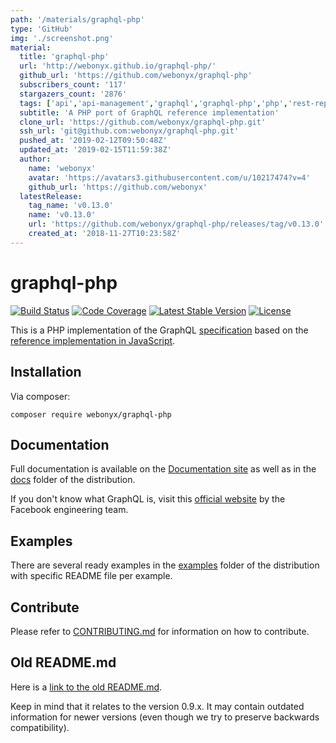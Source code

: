 ```yaml
---
path: '/materials/graphql-php'
type: 'GitHub'
img: './screenshot.png'
material:
  title: 'graphql-php'
  url: 'http://webonyx.github.io/graphql-php/'
  github_url: 'https://github.com/webonyx/graphql-php'
  subscribers_count: '117'
  stargazers_count: '2876'
  tags: ['api','api-management','graphql','graphql-php','php','rest-replacement']
  subtitle: 'A PHP port of GraphQL reference implementation'
  clone_url: 'https://github.com/webonyx/graphql-php.git'
  ssh_url: 'git@github.com:webonyx/graphql-php.git'
  pushed_at: '2019-02-12T09:50:48Z'
  updated_at: '2019-02-15T11:59:38Z'
  author:
    name: 'webonyx'
    avatar: 'https://avatars3.githubusercontent.com/u/10217474?v=4'
    github_url: 'https://github.com/webonyx'
  latestRelease:
    tag_name: 'v0.13.0'
    name: 'v0.13.0'
    url: 'https://github.com/webonyx/graphql-php/releases/tag/v0.13.0'
    created_at: '2018-11-27T10:23:58Z'
---
```

# graphql-php
[![Build Status](https://travis-ci.org/webonyx/graphql-php.svg?branch=master)](https://travis-ci.org/webonyx/graphql-php)
[![Code Coverage](https://scrutinizer-ci.com/g/webonyx/graphql-php/badges/coverage.png?b=master)](https://scrutinizer-ci.com/g/webonyx/graphql-php)
[![Latest Stable Version](https://poser.pugx.org/webonyx/graphql-php/version)](https://packagist.org/packages/webonyx/graphql-php)
[![License](https://poser.pugx.org/webonyx/graphql-php/license)](https://packagist.org/packages/webonyx/graphql-php)

This is a PHP implementation of the GraphQL [specification](https://github.com/facebook/graphql)
based on the [reference implementation in JavaScript](https://github.com/graphql/graphql-js).

## Installation
Via composer:
```
composer require webonyx/graphql-php
```

## Documentation
Full documentation is available on the [Documentation site](http://webonyx.github.io/graphql-php/) as well 
as in the [docs](docs/) folder of the distribution.

If you don't know what GraphQL is, visit this [official website](http://graphql.org) 
by the Facebook engineering team.

## Examples
There are several ready examples in the [examples](examples/) folder of the distribution with specific 
README file per example.

## Contribute
Please refer to [CONTRIBUTING.md](CONTRIBUTING.md) for information on how to contribute.

## Old README.md
Here is a [link to the old README.md](https://github.com/webonyx/graphql-php/blob/v0.9.14/README.md). 

Keep in mind that it relates to the version 0.9.x. It may contain outdated information for 
newer versions (even though we try to preserve backwards compatibility).
